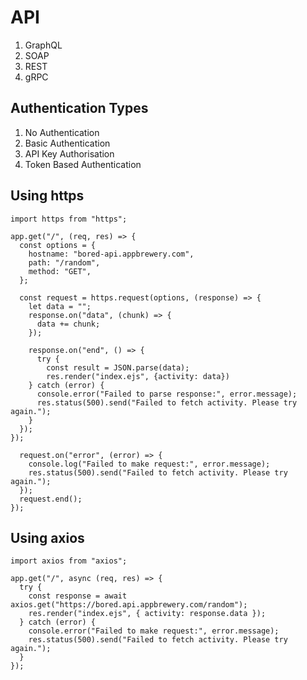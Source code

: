 # API
1. GraphQL
2. SOAP
3. REST
4. gRPC
## Authentication Types
1. No Authentication
2. Basic Authentication
3. API Key Authorisation
4. Token Based Authentication
## Using https
```
import https from "https";

app.get("/", (req, res) => {
  const options = {
    hostname: "bored-api.appbrewery.com",
    path: "/random",
    method: "GET",
  };

  const request = https.request(options, (response) => {
    let data = "";
    response.on("data", (chunk) => {
      data += chunk;
    });

    response.on("end", () => {
      try {
        const result = JSON.parse(data);
        res.render("index.ejs", {activity: data})
    } catch (error) {
      console.error("Failed to parse response:", error.message);
      res.status(500).send("Failed to fetch activity. Please try again.");
    }
  });
});

  request.on("error", (error) => {
    console.log("Failed to make request:", error.message);
    res.status(500).send("Failed to fetch activity. Please try again.");
  });
  request.end();
});
```
## Using axios
```
import axios from "axios";

app.get("/", async (req, res) => {
  try {
    const response = await axios.get("https://bored.api.appbrewery.com/random");
    res.render("index.ejs", { activity: response.data });
  } catch (error) {
    console.error("Failed to make request:", error.message);
    res.status(500).send("Failed to fetch activity. Please try again.");
  }
});
```
